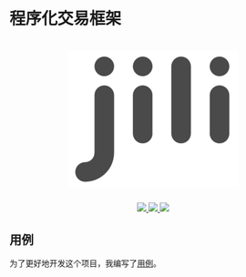 # 程序化交易框架

<h1 align="center"><img src="logo.png" alt=""></h1>
<p align="center">
<a href="https://www.travis-ci.org/aQuaYi/jili">
  <img src="https://www.travis-ci.org/aQuaYi/jili.svg?branch=master" />
</a>
<a href="https://codecov.io/gh/aQuaYi/jili">
  <img src="https://codecov.io/gh/aQuaYi/jili/branch/master/graph/badge.svg" />
</a>
<a href="https://golang.google.cn">
  <img src="https://img.shields.io/badge/Go-1.12-blue.svg" />
</a>
</p>

## 用例

为了更好地开发这个项目，我编写了[用例](UseCase)。
